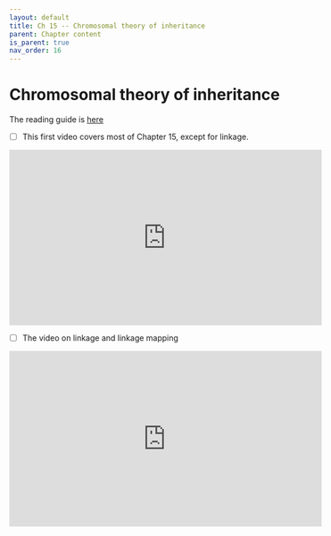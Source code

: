 ```yaml
---
layout: default
title: Ch 15 -- Chromosomal theory of inheritance
parent: Chapter content
is_parent: true
nav_order: 16
---
```


# Chromosomal theory of inheritance

The reading guide is [here](ch15_rg.html)

- [ ] This first video covers most of Chapter 15, except for linkage.
<iframe width="560" height="315" src="https://www.youtube.com/embed/jQPLGVri-wM" frameborder="0" allow="accelerometer; autoplay; clipboard-write; encrypted-media; gyroscope; picture-in-picture" allowfullscreen></iframe>
  
- [ ] The video on linkage and linkage mapping
<iframe width="560" height="315" src="https://www.youtube.com/embed/IU5KzXw4Dtc" frameborder="0" allow="accelerometer; autoplay; clipboard-write; encrypted-media; gyroscope; picture-in-picture" allowfullscreen></iframe>
   
